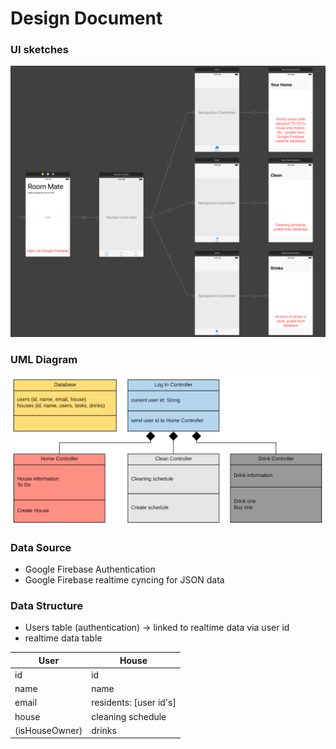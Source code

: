 # Design Document

### UI sketches

![sketch](/doc/sketch.png)

### UML Diagram

![diagram](/doc/diagram.png)

### Data Source
* Google Firebase Authentication
* Google Firebase realtime cyncing for JSON data

### Data Structure

* Users table (authentication) -> linked to realtime data via user id
* realtime data table

|  User          | House              |
|----------------|--------------------|
| id             | id                 |
| name           | name               |
| email          | residents: [user id's] |
| house          | cleaning schedule  |
| (isHouseOwner) | drinks             |
